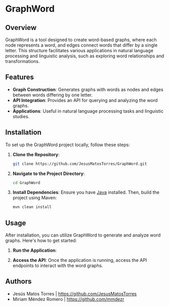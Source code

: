 # GraphWord

## Overview

GraphWord is a tool designed to create word-based graphs, where each node represents a word, and edges connect words that differ by a single letter. This structure facilitates various applications in natural language processing and linguistic analysis, such as exploring word relationships and transformations.

## Features

- **Graph Construction**: Generates graphs with words as nodes and edges between words differing by one letter.
- **API Integration**: Provides an API for querying and analyzing the word graphs.
- **Applications**: Useful in natural language processing tasks and linguistic studies.

## Installation

To set up the GraphWord project locally, follow these steps:

1. **Clone the Repository**:
   ```bash
   git clone https://github.com/JesusMatosTorres/GraphWord.git
   ```
2. **Navigate to the Project Directory**:
   ```bash
   cd GraphWord
   ```
3. **Install Dependencies**:
   Ensure you have [Java](https://www.java.com/) installed. Then, build the project using Maven:
   ```bash
   mvn clean install
   ```

## Usage

After installation, you can utilize GraphWord to generate and analyze word graphs. Here's how to get started:

1. **Run the Application**:
 
2. **Access the API**:
   Once the application is running, access the API endpoints to interact with the word graphs.

## Authors

- Jesús Matos Torres | https://github.com/JesusMatosTorres
- Miriam Méndez Romero | https://github.com/mmdezr

